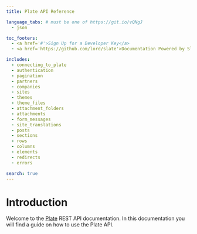 ```yaml
---
title: Plate API Reference

language_tabs: # must be one of https://git.io/vQNgJ
  - json

toc_footers:
  - <a href='#'>Sign Up for a Developer Key</a>
  - <a href='https://github.com/lord/slate'>Documentation Powered by Slate</a>

includes:
  - connecting_to_plate
  - authentication
  - pagination
  - partners
  - companies
  - sites
  - themes
  - theme_files
  - attachment_folders
  - attachments
  - form_messages
  - site_translations
  - posts
  - sections
  - rows
  - columns
  - elements
  - redirects
  - errors

search: true
---
```


# Introduction

Welcome to the [Plate](https://www.getplate.com) REST API documentation. In this
documentation you will find a guide on how to use the Plate API.
